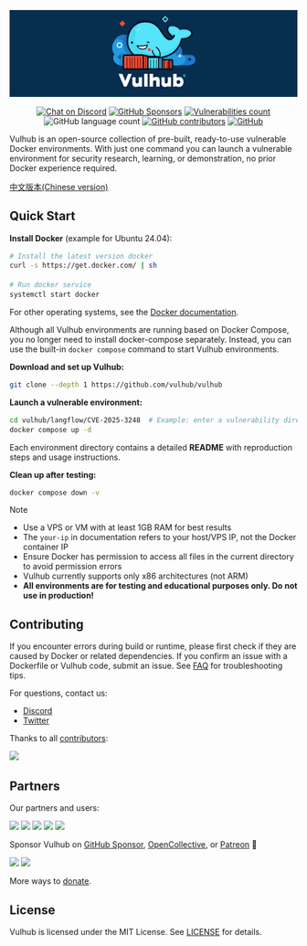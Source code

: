 <!-- markdownlint-disable first-line-heading -->
<p align="center">
  <a href="https://vulhub.org" target="_blank"><img src=".github/assets/banner.png" alt="Vulhub" height="auto" /></a>
</p>

<p align="center">
  <a href="https://discord.gg/bQCpZEK" target="_blank"><img src="https://img.shields.io/discord/485505185167179778.svg" alt="Chat on Discord"></a>
  <a href="https://github.com/sponsors/phith0n" target="_blank"><img src="https://img.shields.io/github/sponsors/phith0n?color=aqua" alt="GitHub Sponsors"></a>
  <a href="https://vulhub.org/environments" target="_blank"><img alt="Vulnerabilities count" src="https://img.shields.io/badge/dynamic/json?url=https://vulhub.org/api/statistic&query=%24.environments&label=vulnerabilities"></a>
  <img alt="GitHub language count" src="https://img.shields.io/github/languages/count/vulhub/vulhub?color=yellow">
  <a href="https://github.com/vulhub/vulhub/graphs/contributors" target="_blank"><img alt="GitHub contributors" src="https://img.shields.io/github/contributors-anon/vulhub/vulhub?color=orange"></a>
  <a href="https://github.com/vulhub/vulhub/blob/master/LICENSE" target="_blank"><img src="https://img.shields.io/github/license/vulhub/vulhub.svg" alt="GitHub"></a>
</p>

Vulhub is an open-source collection of pre-built, ready-to-use vulnerable Docker environments. With just one command you can launch a vulnerable environment for security research, learning, or demonstration, no prior Docker experience required.

[中文版本(Chinese version)](README.zh-cn.md)

## Quick Start

**Install Docker** (example for Ubuntu 24.04):

```bash
# Install the latest version docker
curl -s https://get.docker.com/ | sh

# Run docker service
systemctl start docker
```

For other operating systems, see the [Docker documentation](https://docs.docker.com/).

Although all Vulhub environments are running based on Docker Compose, you no longer need to install docker-compose separately. Instead, you can use the built-in `docker compose` command to start Vulhub environments.

**Download and set up Vulhub:**

```bash
git clone --depth 1 https://github.com/vulhub/vulhub
```

**Launch a vulnerable environment:**

```bash
cd vulhub/langflow/CVE-2025-3248  # Example: enter a vulnerability directory
docker compose up -d
```

Each environment directory contains a detailed **README** with reproduction steps and usage instructions.

**Clean up after testing:**

```bash
docker compose down -v
```

> [!NOTE]
>
> - Use a VPS or VM with at least 1GB RAM for best results
> - The `your-ip` in documentation refers to your host/VPS IP, not the Docker container IP
> - Ensure Docker has permission to access all files in the current directory to avoid permission errors
> - Vulhub currently supports only x86 architectures (not ARM)
> - **All environments are for testing and educational purposes only. Do not use in production!**

## Contributing

If you encounter errors during build or runtime, please first check if they are caused by Docker or related dependencies. If you confirm an issue with a Dockerfile or Vulhub code, submit an issue. See [FAQ](https://vulhub.org/documentation/faq) for troubleshooting tips.

For questions, contact us:

- [Discord](https://discord.gg/bQCpZEK)
- [Twitter](https://twitter.com/vulhub)

Thanks to all [contributors](contributors.md):

[![](https://opencollective.com/vulhub/contributors.svg?width=890&button=false)](https://github.com/vulhub/vulhub/graphs/contributors)

## Partners

Our partners and users:

<p>
  <a href="https://www.wangan.com/vulhub" target="_blank"><img src="https://vulhub.org/sponsor/wangan.png" width="200"></a>
  <a href="https://www.cvebase.com" target="_blank"><img src="https://vulhub.org/sponsor/cvebase.png" width="200"></a>
  <a href="https://www.huoxian.cn" target="_blank"><img src="https://vulhub.org/sponsor/huoxian.png" width="200"></a>
  <a href="https://www.chaitin.cn" target="_blank"><img src="https://vulhub.org/sponsor/chaitin.png" width="200"></a>
  <a href="https://xz.aliyun.com/" target="_blank"><img src="https://vulhub.org/sponsor/aliyun.svg" width="200"></a>
</p>

Sponsor Vulhub on [GitHub Sponsor](https://github.com/sponsors/phith0n), [OpenCollective](https://opencollective.com/vulhub#backer), or [Patreon](https://www.patreon.com/bePatron?u=12677520) 🙏

<p>
  <a href="https://github.com/sponsors/phith0n"><img src="https://opencollective.com/vulhub/backers.svg?width=138"></a>
  <a href="https://github.com/sponsors/phith0n"><img src="https://opencollective.com/vulhub/sponsors.svg?width=138"></a>
</p>

More ways to [donate](https://vulhub.org/).

## License

Vulhub is licensed under the MIT License. See [LICENSE](LICENSE) for details.
